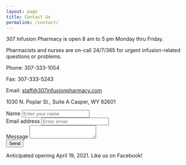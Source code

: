 ```yaml
---
layout: page
title: Contact Us
permalink: /contact/
---
```




307 Infusion Pharmacy is open 8 am to 5 pm Monday thru Friday. 

Pharmacists and nurses are on-call 24/7/365 for urgent infusion-related questions or problems.

Phone: 307-333-1054

Fax: 307-333-5243

Email: staff@307infusionpharmacy.com

1030 N. Poplar St., Suite A
Casper, WY 82601

<form action="https://getform.io/f/422458b7-2be9-4f6f-a073-16f0fb0dfa85" method="POST" id="contact">
  <div class=namebox>
    <label for="exampleInputName">Name</label>
    <input type="text" name="name" class="form-control" id="InputName" placeholder="Enter your name" required="required">
  </div> 
  <div class=emailbox>
    <label for="exampleInputEmail1" required="required">Email address</label>  
    <input type="email" name="email" class="form-control" id="InputEmail1" aria-describedby="emailHelp" placeholder="Enter email">
  </div>
  <div class=messagebox>
    <label for="textarea">Message</label>
    <textarea></textarea>
  </div>
  <div class="submit">
    <button type="submit">Send</button>
  </div>
</form>

Anticipated opening April 19, 2021.
Like us on Facebook!
